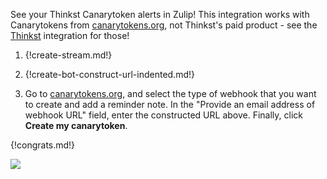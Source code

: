 See your Thinkst Canarytoken alerts in Zulip! This integration works with Canarytokens from
[canarytokens.org][canarytokens], not Thinkst's paid product - see the
[Thinkst](/integrations/doc/thinkst) integration for those!

1. {!create-stream.md!}

1. {!create-bot-construct-url-indented.md!}

1. Go to [canarytokens.org][canarytokens], and select the type of
   webhook that you want to create and add a reminder note.
   In the "Provide an email address of webhook URL" field, enter the constructed
   URL above.
   Finally, click **Create my canarytoken**.

{!congrats.md!}

![](/static/images/integrations/canarytoken/001.png)

[canarytokens]: https://canarytokens.org
